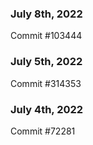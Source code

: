 ### July 8th, 2022

Commit #103444

### July 5th, 2022

Commit #314353


### July 4th, 2022

Commit #72281
